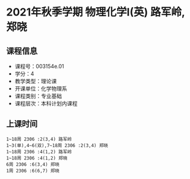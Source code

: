 # 2021年秋季学期 物理化学I(英) 路军岭, 郑晓






## 课程信息

- 课程号：003154e.01
- 学分：4
- 教学类型：理论课
- 开课单位：化学物理系
- 课程类别：专业基础
- 课程层次：本科计划内课程

## 上课时间

```
1~18周 2306 :2(3,4) 路军岭
1~3(单),4~6(双),7~18周 2306 :2(3,4) 郑晓
1~18周 2306 :4(1,2) 路军岭
1~18周 2306 :4(1,2) 郑晓
6周 2306 :6(3,4) 郑晓
1周 2306 :6(6,7) 郑晓
```

